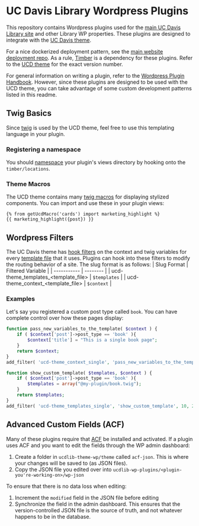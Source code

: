 # UC Davis Library Wordpress Plugins

This repository contains Wordpress plugins used for the [main UC Davis Library site](https://github.com/UCDavisLibrary/main-wp-website) and other Library WP properties. These plugins are designed to integrate with the [UC Davis theme](https://github.com/UCDavisLibrary/ucdlib-theme-wp).

For a nice dockerized deployment pattern, see the [main website deployment repo](https://github.com/UCDavisLibrary/main-wp-website-deployment). As a rule, [Timber](https://timber.github.io/docs/v2/installation/) is a dependency for these plugins. Refer to the [UCD theme](https://github.com/UCDavisLibrary/main-wp-website-deployment) for the exact version number.

For general information on writing a plugin, refer to the [Wordpress Plugin Handbook](https://developer.wordpress.org/plugins). However, since these plugins are designed to be used with the UCD theme, you can take advantage of some custom development patterns listed in this readme.

## Twig Basics
Since [twig](https://twig.symfony.com/doc/3.x/) is used by the UCD theme, feel free to use this templating language in your plugin.

### Registering a namespace
You should [namespace](https://timber.github.io/docs/v2/guides/template-locations/#register-your-own-namespaces) your plugin's views directory by hooking onto the `timber/locations`.

### Theme Macros
The UCD theme contains many [twig macros](https://github.com/UCDavisLibrary/ucdlib-theme-wp/tree/main/views/macros) for displaying stylized components. You can import and use these in your plugin views:
```twig
{% from getUcdMacro('cards') import marketing_highlight %}
{{ marketing_highlight({post}) }}
```

## Wordpress Filters
The UC Davis theme has [hook filters](https://developer.wordpress.org/plugins/hooks/custom-hooks/) on the  context and twig variables for every [template file](https://developer.wordpress.org/themes/basics/template-files/#template-files) that it uses. Plugins can hook into these filters to modify the routing behavior of a site. The slug format is as follows:
| Slug Format | Filtered Variable |
| ----------- | -------- |
| ucd-theme_templates_<template_file> | `$templates` | 
| ucd-theme_context_<template_file> | `$context` |

### Examples

Let's say you registered a custom post type called `book`. You can have complete control over how these pages display:
```php
function pass_new_variables_to_the_template( $context ) {             
    if ( $context['post']->post_type == 'book' ){
        $context['title'] = "This is a single book page";
    }
    return $context;
} 
add_filter( 'ucd-theme_context_single', 'pass_new_variables_to_the_template' );

function show_custom_template( $templates, $context ) {             
    if ( $context['post']->post_type == 'book' ){
        $templates = array("@my-plugin/book.twig");
    }
    return $templates;
} 
add_filter( 'ucd-theme_templates_single', 'show_custom_template', 10, 2 );
```

## Advanced Custom Fields (ACF)
Many of these plugins require that [ACF](https://www.advancedcustomfields.com) be installed and activated. If a plugin uses ACF and you want to edit the fields through the WP admin dashboard:
1. Create a folder in `ucdlib-theme-wp/theme` called `acf-json`. This is where your changes will be saved to (as JSON files).
2. Copy the JSON file you edited over into `ucdlib-wp-plugins/<plugin-you're-working-on>/wp-json`

To ensure that there is no data loss when editing:
1. Increment the `modified` field in the JSON file before editing
2. Synchronize the field in the admin dashboard. This ensures that the version-controlled JSON file is the source of truth, and not whatever happens to be in the database.